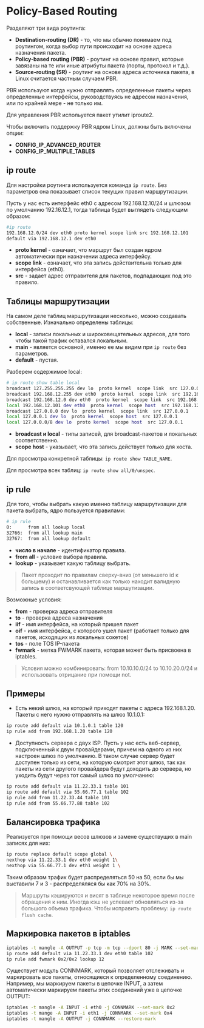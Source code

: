 
# Policy-Based Routing

Разделяют три вида роутинга:

- **Destination-routing (DR)** - то, что мы обычно понимаем под роутингом, когда выбор пути происходит на основе адреса назначения пакета.
- **Policy-based routing (PBR)** - роутинг на основе правил, которые завязаны на те или иные атрибуты пакета (порты, протокол и т.д.).
- **Source-routing (SR)** - роутинг на основе адреса источника пакета, в Linux считается частным случаем PBR.

PBR используют когда нужно отправлять определенные пакеты через определенные интерфейсы, руководствуясь не адресом назначения, или по крайней мере - не только им.

Для управления PBR испольуется пакет утилит iproute2.

Чтобы включить поддержку PBR ядром Linux, должны быть включены опции:

- **CONFIG\_IP\_ADVANCED\_ROUTER**
- **CONFIG\_IP\_MULTIPLE\_TABLES**

## ip route

Для настройки роутинга используется команда `ip route`. Без параметров она показывает список текущих правил маршрутизации.

Пусть у нас есть интерфейс eth0 с адресом 192.168.12.10/24 и шлюзом по умолчанию 192.16.12.1, тогда таблица будет выглядеть следующим образом:
```bash
#ip route
192.168.12.0/24 dev eth0 proto kernel scope link src 192.168.12.101
default via 192.168.12.1 dev eth0
```

- **proto kernel** - означает, что маршрут был создан ядром автоматически при назначении адреса интерфейсу.
- **scope link** - означает, что эта запись действительна только для интерфейса (eth0).
- **src** - задает адрес отправителя для пакетов, подпадающих под это правило.

## Таблицы маршрутизации

На самом деле таблиц маршрутизации несколько, можно создавать собственные. Изначально определены таблицы:

- **local** - записи локальных и широковещательных адресов, для того чтобы такой трафик оставался локальным.
- **main** - является основной, именно ее мы видим при `ip route` без параметров.
- **default** - пустая.

Разберем содержимое local:
```bash
# ip route show table local
broadcast 127.255.255.255 dev lo  proto kernel  scope link  src 127.0.0.1
broadcast 192.168.12.255 dev eth0  proto kernel  scope link  src 192.168.12.101
broadcast 192.168.12.0 dev eth0  proto kernel  scope link  src 192.168.12.101
local 192.168.12.101 dev eth0  proto kernel  scope host  src 192.168.12.101
broadcast 127.0.0.0 dev lo  proto kernel  scope link  src 127.0.0.1
local 127.0.0.1 dev lo  proto kernel  scope host  src 127.0.0.1
local 127.0.0.0/8 dev lo  proto kernel  scope host  src 127.0.0.1
```

- **broadcast и local** - типы записей, для broadcast-пакетов и локальных соответственно.
- **scope host** - указывает, что эта запись действует только для хоста.

Для просмотра конкретной таблицы: `ip route show TABLE_NAME`.

Для просмотра всех таблиц: `ip route show all/0/unspec`.

## ip rule

Для того, чтобы выбрать какую именно таблицу маршрутизации для пакета выбрать, ядро пользуется правилами:
```bash
# ip rule
0:      from all lookup local
32766:  from all lookup main
32767:  from all lookup default
```

- **число в начале** - идентификатор правила.
- **from all** - условие выбора правила.
- **lookup** - указывает какую таблицу выбрать.

> Пакет проходит по правилам сверху-вниз (от меньшего id к большему) и останавливается как только находит валидную запись в соответсвующей таблице маршутизации.

Возможные условия:

- **from** - проверка адреса отправителя
- **to** - проверка адреса назначения
- **iif** - имя интерфейса, на который пришел пакет
- **oif** - имя интерфейса, с которого ушел пакет (работает только для пакетов, исходящих из локальных сокетов)
- **tos** - поле TOS IP-пакета
- **fwmark** - метка FWMARK пакета, которая может быть присвоена в iptables.

> Условия можно комбинировать: from 10.10.10.0/24 to 10.10.20.0/24 и использовать отрицание при помощи not.

## Примеры

- Есть некий шлюз, на который приходят пакеты с адреса 192.168.1.20. Пакеты с него нужно отправлять на шлюз 10.1.0.1:
```bash
ip route add default via 10.1.0.1 table 120
ip rule add from 192.168.1.20 table 120
```

- Доступность сервера с двух ISP. Пусть у нас есть веб-сервер, подключенный к двум провайдерами, причем на одного из них настроен шлюз по умолчанию. В таком случае сервер будет доступен только из сети, на которую смотрит этот шлюз, так как пакеты из сети другого провайдера будут доходить до сервера, но уходить будут через тот самый шлюз по умолчанию:
```bash
ip route add default via 11.22.33.1 table 101
ip route add default via 55.66.77.1 table 102
ip rule add from 11.22.33.44 table 101
ip rule add from 55.66.77.88 table 102
```

## Балансировка трафика

Реализуется при помощи весов шлюзов и замене существущих в main записях для них:
```bash
ip route replace default scope global \
nexthop via 11.22.33.1 dev eth0 weight 1\
nexthop via 55.66.77.1 dev eth1 weight 1 \
```

Таким образом трафик будет распределяться 50 на 50, если бы мы выставили 7 и 3 - распределяляся бы как 70% на 30%.

> Маршруты кэшируются и висят в таблице некоторое время после обращения к ним. Иногда кэш не успевает обновляться из-за большого объема трафика. Чтобы исправить проблему: `ip route flush cache`.

## Маркировка пакетов в iptables

```bash
iptables -t mangle -A OUTPUT -p tcp -m tcp --dport 80 -j MARK --set-mark 0x2
ip route add default via 11.22.33.1 dev eth0 table 102
ip rule add fwmark 0x2/0x2 lookup 12
```

Существует модуль CONNMARK, который позволяет отслеживать и маркировать все пакеты, относящиеся к определенному соединению. Например, мы маркируем пакеты в цепочке INPUT, а затем автоматически маркируем пакеты этих соединений уже в цепочке OUTPUT:
```bash
iptables -t mangle -A INPUT -i eth0 -j CONNMARK --set-mark 0x2
iptables -t mange -A INPUT -i eth1 -j CONNMARK --set-mark 0x4
iptables -t mangle -A OUTPUT -j CONNMARK --restore-mark
```
